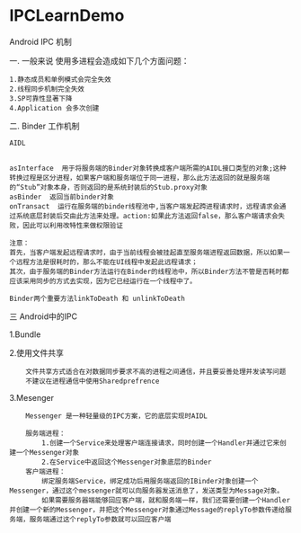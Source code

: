 # IPCLearnDemo
Android IPC 机制


一.  一般来说 使用多进程会造成如下几个方面问题：

    1.静态成员和单例模式会完全失效
    2.线程同步机制完全失效
    3.SP可靠性显著下降
    4.Application 会多次创建

二. Binder 工作机制 


    AIDL
    
    
    asInterface  用于将服务端的Binder对象转换成客户端所需的AIDL接口类型的对象;这种转换过程是区分进程，如果客户端和服务端位于同一进程，那么此方法返回的就是服务端的“Stub”对象本身，否则返回的是系统封装后的Stub.proxy对象
    asBinder  返回当前binder对象
    onTransact  运行在服务端的binder线程池中,当客户端发起跨进程请求时，远程请求会通过系统底层封装后交由此方法来处理。action:如果此方法返回false，那么客户端请求会失败，因此可以利用改特性来做权限验证
   
    注意：
    首先，当客户端发起远程请求时，由于当前线程会被挂起直至服务端进程返回数据，所以如果一个远程方法是很耗时的，那么不能在UI线程中发起此远程请求；
    其次，由于服务端的Binder方法运行在Binder的线程池中，所以Binder方法不管是否耗时都应该采用同步的方式去实现，因为它已经运行在一个线程中了。
    
    Binder两个重要方法linkToDeath 和 unlinkToDeath
   
三  Android中的IPC
  
  1.Bundle
  
  2.使用文件共享 
    
        文件共享方式适合在对数据同步要求不高的进程之间通信，并且要妥善处理并发读写问题
        不建议在进程通信中使用Sharedprefrence
     
   3.Mesenger
        
        Messenger 是一种轻量级的IPC方案，它的底层实现时AIDL
        
        服务端进程：
            1.创建一个Service来处理客户端连接请求，同时创建一个Handler并通过它来创建一个Messenger对象
            2.在Service中返回这个Messenger对象底层的Binder
        客户端进程：
            绑定服务端Service，绑定成功后用服务端返回的IBinder对象创建一个Messenger，通过这个messenger就可以向服务器发送消息了，发送类型为Message对象。
            如果需要服务器端能够回应客户端，就和服务端一样，我们还需要创建一个Handler并创建一个新的Messenger，并把这个Messenger对象通过Message的replyTo参数传递给服务端，服务端通过这个replyTo参数就可以回应客户端
